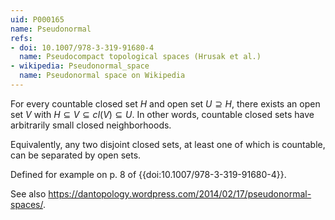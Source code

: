 ```yaml
---
uid: P000165
name: Pseudonormal
refs:
- doi: 10.1007/978-3-319-91680-4
  name: Pseudocompact topological spaces (Hrusak et al.)
- wikipedia: Pseudonormal_space
  name: Pseudonormal space on Wikipedia
---
```


For every countable closed set $H$ and open set $U\supseteq H$,
there exists an open set $V$ with $H\subseteq V\subseteq cl(V)\subseteq U$.
In other words, countable closed sets have arbitrarily small closed neighborhoods.

Equivalently, any two disjoint closed sets, at least one of which is countable, can be separated by open sets.

Defined for example on p. 8 of {{doi:10.1007/978-3-319-91680-4}}.

See also <https://dantopology.wordpress.com/2014/02/17/pseudonormal-spaces/>.
